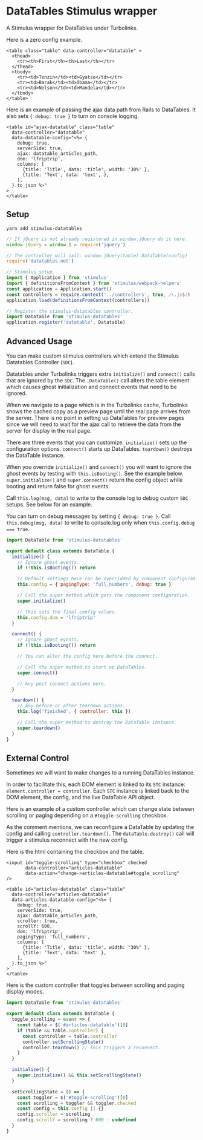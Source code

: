 # DataTables Stimulus wrapper

A Stimulus wrapper for DataTables under Turbolinks.

Here is a zero config example.

```html+erb
<table class="table" data-controller="datatable" >
  <thead>
    <tr><th>First</th><th>Last</th></tr>
  </thead>
  <tbody>
    <tr><td>Tenzin</td><td>Gyatso</td></tr>
    <tr><td>Barak</td><td>Obama</td></tr>
    <tr><td>Nelson</td><td>Mandela</td></tr>
  </tbody>
</table>
```

Here is an example of passing the ajax data path from Rails to DataTables.
It also sets `{ debug: true }` to turn on console logging.

```html+erb
<table id="ajax-datatable" class="table"
  data-controller="datatable"
  data-datatable-config="<%= {
    debug: true,
    serverSide: true,
    ajax: datatable_articles_path,
    dom: 'lfriptrip',
    columns: [
      {title: 'Title', data: 'title', width: '30%' },
      {title: 'Text', data: 'text', },
    ],
  }.to_json %>"
>
</table>
```

## Setup

```
yarn add stimulus-datatables
```

```js
// If jQuery is not already registered in window.jQuery do it here.
window.jQuery = window.$ = require('jquery')

// The controller will call: window.jQuery(table).DataTable(config)
require('datatables.net')

// Stimulus setup.
import { Application } from 'stimulus'
import { definitionsFromContext } from 'stimulus/webpack-helpers'
const application = Application.start()
const controllers = require.context('../controllers', true, /\.js$/)
application.load(definitionsFromContext(controllers))

// Register the stimulus-datatables controller.
import Datatable from 'stimulus-datatables'
application.register('datatable', Datatable)
```

## Advanced Usage

You can make custom stimulus controllers which extend the
Stimulus Datatables Controller (`SDC`).

Datatables under Turbolinks triggers extra `initialize()` and `connect()` calls
that are ignored by the `SDC`. The `.DataTable()` call alters the table
element which causes ghost initialization and connect events that need
to be ignored.

When we navigate to a page which is in the Turbolinks cache, Turbolinks shows
the cached copy as a preview page until the real page arrives from the server.
There is no point in setting up DataTables for preview pages since we will
need to wait for the ajax call to retrieve the data from the server for
display in the real page.

There are three events that you can customize. `initialize()` sets up the
configuration options. `connect()` starts up DataTables. `teardown()` destroys
the DataTable instance.

When you override `initialize()` and `connect()` you will want to ignore
the ghost events by testing with `this.isBooting()`. See the example below.
`super.initialize()` and `super.connect()` return the config object
while booting and return false for ghost events.

Call `this.log(msg, data)` to write to the console log
to debug custom `SDC` setups. See below for an example.

You can turn on debug messages by setting `{ debug: true }`.
Call `this.debug(msg, data)` to write to console.log only when
`this.config.debug === true`.

```js
import DataTable from 'stimulus-datatables'

export default class extends DataTable {
  initialize() {
    // Ignore ghost events.
    if (!this.isBooting()) return

    // Default settings here can be overridded by component configurations.
    this.config = { pagingType: 'full_numbers', debug: true }

    // Call the super method which gets the component configuration.
    super.initialize()

    // This sets the final config values.
    this.config.dom = 'lfriptrip'
  }

  connect() {
    // Ignore ghost events.
    if (!this.isBooting()) return

    // You can alter the config here before the connect.

    // Call the super method to start up DataTables.
    super.connect()

    // Any post connect actions here.
  }

  teardown() {
    // Any before or after teardown actions.
    this.log('finished', { controller: this })

    // Call the super method to destroy the DataTable instance.
    super.teardown()
  }
}
```

## External Control

Sometimes we will want to make changes to a running DataTables instance.

In order to facilitate this, each DOM element is linked to its
`STC` instance: `element.controller = controller`. Each `STC` instance is
linked back to the DOM element, the config, and the live DataTable API
object.

Here is an example of a custom controller which can change state between
scrolling or paging depending on a `#toggle-scrolling` checkbox.

As the comment mentions, we can reconfigure a DataTable by updating
the config and calling `controller.teardown()`. The `dataTable.destroy()`
call will trigger a stimulus reconnect with the new config.

Here is the html containing the checkbox and the table.

```html+erb
<input id="toggle-scrolling" type="checkbox" checked
       data-controller="articles-datatable"
       data-action="change->articles-datatable#toggle_scrolling"
/>

<table id="articles-datatable" class="table"
  data-controller="articles-datatable"
  data-articles-datatable-config="<%= {
    debug: true,
    serverSide: true,
    ajax: datatable_articles_path,
    scroller: true,
    scrollY: 600,
    dom: 'lfriptrip',
    pagingType: 'full_numbers',
    columns: [
      {title: 'Title', data: 'title', width: "30%" },
      {title: 'Text', data: 'text' },
    ],
  }.to_json %>"
>
</table>
```

Here is the custom controller that toggles between scrolling and
paging display modes.

```js
import DataTable from 'stimulus-datatables'

export default class extends DataTable {
  toggle_scrolling = event => {
    const table = $('#articles-datatable')[0]
    if (table && table.controller) {
      const controller = table.controller
      controller.setScrollingState()
      controller.teardown() // This triggers a reconnect.
    }
  }

  initialize() {
    super.initialize() && this.setScrollingState()
  }

  setScrollingState = () => {
    const toggler = $('#toggle-scrolling')[0]
    const scrolling = toggler && toggler.checked
    const config = this.config || {}
    config.scroller = scrolling
    config.scrollY = scrolling ? 600 : undefined
  }
}
```